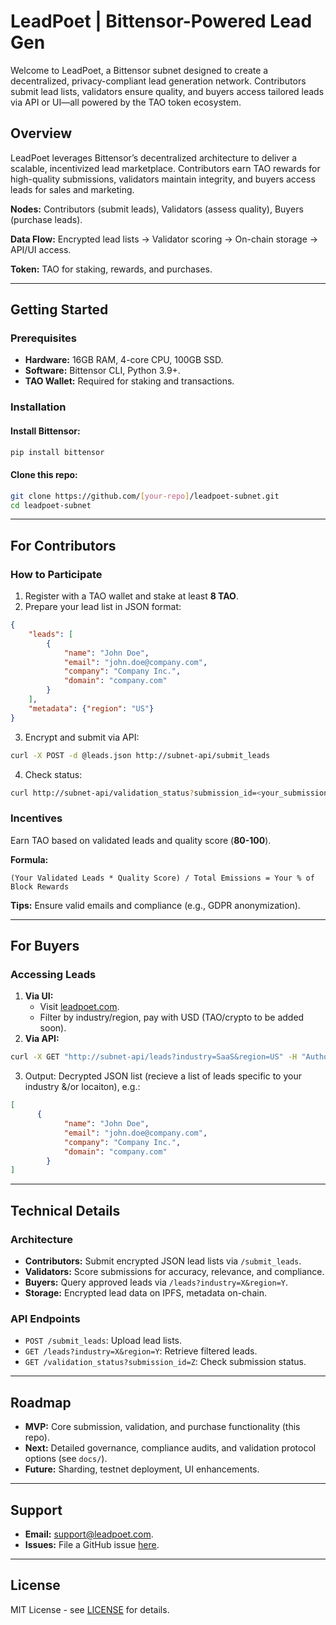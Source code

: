 # LeadPoet | Bittensor-Powered Lead Gen

Welcome to LeadPoet, a Bittensor subnet designed to create a decentralized, privacy-compliant lead generation network. Contributors submit lead lists, validators ensure quality, and buyers access tailored leads via API or UI—all powered by the TAO token ecosystem.

## Overview
LeadPoet leverages Bittensor’s decentralized architecture to deliver a scalable, incentivized lead marketplace. Contributors earn TAO rewards for high-quality submissions, validators maintain integrity, and buyers access leads for sales and marketing.

**Nodes:** Contributors (submit leads), Validators (assess quality), Buyers (purchase leads).

**Data Flow:** Encrypted lead lists → Validator scoring → On-chain storage → API/UI access.

**Token:** TAO for staking, rewards, and purchases.

---

## Getting Started

### Prerequisites
- **Hardware:** 16GB RAM, 4-core CPU, 100GB SSD.
- **Software:** Bittensor CLI, Python 3.9+.
- **TAO Wallet:** Required for staking and transactions.

### Installation
#### Install Bittensor:
```bash
pip install bittensor
```

#### Clone this repo:
```bash
git clone https://github.com/[your-repo]/leadpoet-subnet.git
cd leadpoet-subnet
```

---

## For Contributors

### How to Participate
1. Register with a TAO wallet and stake at least **8 TAO**.
2. Prepare your lead list in JSON format:
```json
{
    "leads": [
        {
            "name": "John Doe",
            "email": "john.doe@company.com",
            "company": "Company Inc.",
            "domain": "company.com"
        }
    ],
    "metadata": {"region": "US"}
}
```
3. Encrypt and submit via API:
```bash
curl -X POST -d @leads.json http://subnet-api/submit_leads
```
4. Check status:
```bash
curl http://subnet-api/validation_status?submission_id=<your_submission_id>
```

### Incentives
Earn TAO based on validated leads and quality score (**80-100**).

**Formula:**
```
(Your Validated Leads * Quality Score) / Total Emissions = Your % of Block Rewards
```

**Tips:** Ensure valid emails and compliance (e.g., GDPR anonymization).

---

## For Buyers

### Accessing Leads
1. **Via UI:**
   - Visit [leadpoet.com](https://leadpoet.com).
   - Filter by industry/region, pay with USD (TAO/crypto to be added soon).
2. **Via API:**
```bash
curl -X GET "http://subnet-api/leads?industry=SaaS&region=US" -H "Authorization: Bearer <TAO_wallet_key>"
```
3. Output: Decrypted JSON list (recieve a list of leads specific to your industry &/or locaiton), e.g.:
```json
[
      {
            "name": "John Doe",
            "email": "john.doe@company.com",
            "company": "Company Inc.",
            "domain": "company.com"
        }
]
```

---

## Technical Details

### Architecture
- **Contributors:** Submit encrypted JSON lead lists via `/submit_leads`.
- **Validators:** Score submissions for accuracy, relevance, and compliance.
- **Buyers:** Query approved leads via `/leads?industry=X&region=Y`.
- **Storage:** Encrypted lead data on IPFS, metadata on-chain.

### API Endpoints
- `POST /submit_leads`: Upload lead lists.
- `GET /leads?industry=X&region=Y`: Retrieve filtered leads.
- `GET /validation_status?submission_id=Z`: Check submission status.

---

## Roadmap
- **MVP:** Core submission, validation, and purchase functionality (this repo).
- **Next:** Detailed governance, compliance audits, and validation protocol options (see `docs/`).
- **Future:** Sharding, testnet deployment, UI enhancements.

---

## Support
- **Email:** [support@leadpoet.com](mailto:support@leadpoet.com).
- **Issues:** File a GitHub issue [here](https://github.com/[your-repo]/issues).

---

## License
MIT License - see [LICENSE](LICENSE) for details.

